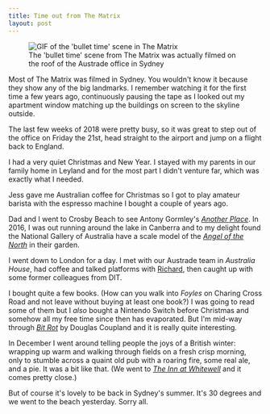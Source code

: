 ```yaml
---
title: Time out from The Matrix
layout: post
---
```


<figure>
  <img src="https://media.giphy.com/media/BMuWMPmykHL6E/giphy.gif" alt="GIF of the 'bullet time' scene in The Matrix">
  <figcaption>
    The 'bullet time' scene from The Matrix was actually filmed on the roof of the Austrade office in Sydney
  </figcaption>
</figure>

Most of The Matrix was filmed in Sydney. You wouldn't know it because they show any of the big landmarks. I remember watching it for the first time a few years ago, continuously pausing the tape as I looked out my apartment window  matching up the buildings on screen to the skyline outside.

The last few weeks of 2018 were pretty busy, so it was great to step out of the office on Friday the 21st, head straight to the airport and jump on a flight back to England.

I had a very quiet Christmas and New Year. I stayed with my parents in our family home in Leyland and for the most part I didn't venture far, which was exactly what I needed.

Jess gave me Australian coffee for Christmas so I got to play amateur barista with the espresso machine I bought a couple of years ago.

Dad and I went to Crosby Beach to see Antony Gormley's _[Another Place](https://en.wikipedia.org/wiki/Another_Place_(sculpture))_. In 2016, I was out running around the lake in Canberra and to my delight found the National Gallery of Australia have a scale model of the _[Angel of the North](https://en.wikipedia.org/wiki/Angel_of_the_North)_ in their garden.

I went down to London for a day. I met with our Austrade team in _Australia House_, had coffee and talked platforms with [Richard](https://twitter.com/richardjpope), then caught up with some former colleagues from DIT.

I bought quite a few books. (How can you walk into _Foyles_ on Charing Cross Road and not leave without buying at least one book?) I was going to read some of them but I _also_ bought a Nintendo Switch before Christmas and somehow all my free time since then has evaporated. But I'm mid-way through _[Bit Rot](https://www.goodreads.com/book/show/26792347-bit-rot)_ by Douglas Coupland and it is really quite interesting.

In December I went around telling people the joys of a British winter: wrapping up warm and walking through fields on a fresh crisp morning, only to stumble across a quaint old pub with a roaring fire, some real ale, and a pie. It was a bit like that. (We went to _[The Inn at Whitewell](https://en.wikipedia.org/wiki/Whitewell)_ and it comes pretty close.)

But of course it's lovely to be back in Sydney's summer. It's 30 degrees and we went to the beach yesterday. Sorry all.
